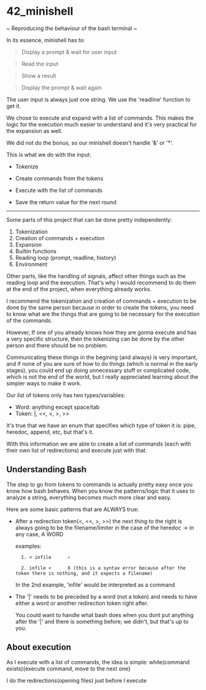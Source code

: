 # 42_minishell
~ Reproducing the behaviour of the bash terminal ~

In its essence, minishell has to:
> Display a prompt & wait for user input

> Read the input

> Show a result

> Display the prompt & wait again

The user input is always just one string. We use the 'readline' function to get it.

We chose to execute and expand with a list of commands. This makes the logic for the execution much easier to understand and it's very practical for the expansion as well.

We did not do the bonus, so our minishell doesn't handle '&' or '*'. 

This is what we do with the input:

- Tokenize

- Create commands from the tokens

- Execute with the list of commands
  
- Save the return value for the next round

---------------------------------------------------------------------------

Some parts of this project that can be done pretty independently:
1. Tokenization
2. Creation of commands + execution
3. Expansion
4. Builtin functions
5. Reading loop (prompt, readline, history)
6. Environment

Other parts, like the handling of signals, affect other things such as the reading loop and the execution. That's why I would recommend to do them at the end of the project, when everything already works.

I recommend the tokenization and creation of commands + execution to be done by the same person because in order to create the tokens, you need to know what are the things that are going to be necessary for the execution of the commands. 

However, If one of you already knows how they are gonna execute and has a very specific structure, then the tokenizing can be done by the other person and there should be no problem. 

Communicating these things in the begining (and always) is very important, and if none of you are sure of how to do things (which is normal in the early stages), you could end up doing unnecessary stuff or complicated code, which is not the end of the world, but I really appreciated learning about the simpler ways to make it work.

Our list of tokens only has two types/variables:
- Word:  anything except space/tab
- Token:  |, <<, <, >, >>

It's true that we have an enum that specifies which type of token it is: pipe, heredoc, append, etc, but that's it.

With this information we are able to create a list of commands (each with their own list of redirections) and execute just with that. 

Understanding Bash
 -------------------------------------------------------------------------------
The step to go from tokens to commands is actually pretty easy once you know how bash behaves. When you know the patterns/logic that it uses to analyze a string, everything becomes much more clear and easy.

Here are some basic patterns that are ALWAYS true:
- After a redirection token(<, <<, >, >>) the next thing to the right is always going to be the filename/limiter in the case of the heredoc -> in any case, A WORD

    examples:

        1. < infile      ✓
     
        2. infile <      X (this is a syntax error because after the token there is nothing, and it expects a filename)

    In the 2nd example, 'infile' would be interpreted as a command

- The '|' needs to be preceded by a word (not a token) and needs to have either a word or another redirection token right after.

    You could want to handle what bash does when you dont put anything after the '|' and there is something before; we didn't, but that's up to you.


About execution
 -------------------------------------------------------------------------------
As I execute with a list of commands, the idea is simple: while(command exists){execute command, move to the next one}

I do the redirections(opening files) just before I execute



